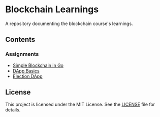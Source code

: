 # Blockchain Learnings
A repository documenting the blockchain course's learnings.

## Contents
### Assignments
- [Simple Blockchain in Go](Assignments/Assignment-1)
- [DApp Basics](Assignments/Assignment-2)
- [Election DApp](Assignments/Assignment-3)

## License

This project is licensed under the MIT License. See the [LICENSE](LICENSE) file for details.

